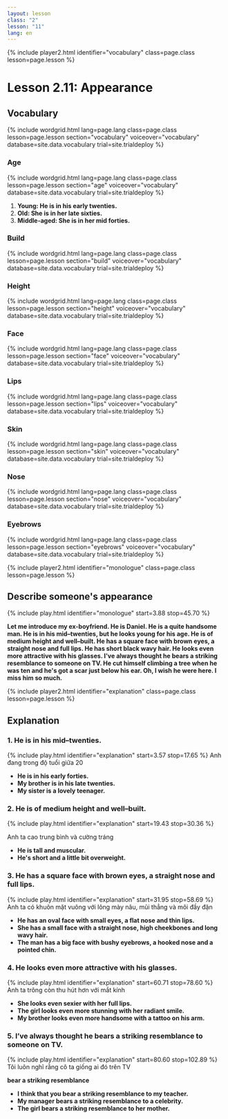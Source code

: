 ```yaml
---
layout: lesson
class: "2"
lesson: "11"
lang: en
---
```


{% include player2.html identifier="vocabulary" class=page.class lesson=page.lesson %}
# Lesson 2.11: Appearance  


## Vocabulary

{% include wordgrid.html lang=page.lang
		class=page.class 
		lesson=page.lesson 
		section="vocabulary"
		voiceover="vocabulary"
		database=site.data.vocabulary 
		trial=site.trialdeploy %}


### Age

{% include wordgrid.html lang=page.lang
		class=page.class 
		lesson=page.lesson 
		section="age"
		voiceover="vocabulary"
		database=site.data.vocabulary 
		trial=site.trialdeploy %}


1. __Young: He is in his early twenties.__
2. __Old: She is in her late sixties.__
3. __Middle-aged: She is in her mid forties.__

### Build 

{% include wordgrid.html lang=page.lang
		class=page.class 
		lesson=page.lesson 
		section="build"
		voiceover="vocabulary"
		database=site.data.vocabulary 
		trial=site.trialdeploy %}



### Height 

{% include wordgrid.html lang=page.lang
		class=page.class 
		lesson=page.lesson 
		section="height"
		voiceover="vocabulary"
		database=site.data.vocabulary 
		trial=site.trialdeploy %}


### Face

{% include wordgrid.html lang=page.lang
		class=page.class 
		lesson=page.lesson 
		section="face"
		voiceover="vocabulary"
		database=site.data.vocabulary 
		trial=site.trialdeploy %}


### Lips 

{% include wordgrid.html lang=page.lang
		class=page.class 
		lesson=page.lesson 
		section="lips"
		voiceover="vocabulary"
		database=site.data.vocabulary 
		trial=site.trialdeploy %}



### Skin 

{% include wordgrid.html lang=page.lang
		class=page.class 
		lesson=page.lesson 
		section="skin"
		voiceover="vocabulary"
		database=site.data.vocabulary 
		trial=site.trialdeploy %}



### Nose 

{% include wordgrid.html lang=page.lang
		class=page.class 
		lesson=page.lesson 
		section="nose"
		voiceover="vocabulary"
		database=site.data.vocabulary 
		trial=site.trialdeploy %}


### Eyebrows

{% include wordgrid.html lang=page.lang
		class=page.class 
		lesson=page.lesson 
		section="eyebrows"
		voiceover="vocabulary"
		database=site.data.vocabulary 
		trial=site.trialdeploy %}



 


{% include player2.html identifier="monologue" class=page.class lesson=page.lesson %}
## Describe someone's appearance 
{% include play.html identifier="monologue" start=3.88 stop=45.70 %}

__Let me introduce my ex-boyfriend. He is Daniel. He is a quite handsome man. He is in his mid–twenties, but he looks young for his age. He is of medium height and well–built. He has a square face with brown eyes, a straight nose and full lips. He has short black wavy hair. He looks even more attractive with his glasses. I've always thought he bears a striking resemblance to someone on TV. He cut himself climbing a tree when he was ten and he's got a scar just below his ear. Oh, I wish he were here. I miss him so much.__



{% include player2.html identifier="explanation" class=page.class lesson=page.lesson %}
## Explanation


### 1. He is in his mid–twenties.
{% include play.html identifier="explanation" start=3.57 stop=17.65 %}
Anh đang trong độ tuổi giữa 20

- __He is in his early forties.__
- __My brother is in his late twenties.__
- __My sister is a lovely teenager.__


### 2. He is of medium height and well–built.
{% include play.html identifier="explanation" start=19.43 stop=30.36 %}

Anh ta cao trung bình và cường tráng 

- __He is tall and muscular.__
- __He's short and a little bit overweight.__

### 3. He has a square face with brown eyes, a straight nose and full lips.
{% include play.html identifier="explanation" start=31.95 stop=58.69 %}
Anh ta có khuôn mặt vuông với lông mày nâu, mũi thẳng và môi đầy đặn

- __He has an oval face with small eyes, a flat nose and thin lips.__
- __She has a small face with a straight nose, high cheekbones and long wavy hair.__
- __The man has a big face with bushy eyebrows, a hooked nose and a pointed chin.__

### 4. He looks even more attractive with his glasses. 
{% include play.html identifier="explanation" start=60.71 stop=78.60 %}
Anh ta trông còn thu hút hơn với mắt kính 

- __She looks even sexier with her full lips.__
- __The girl looks even more stunning with her radiant smile.__
- __My brother looks even more handsome with a tattoo on his arm.__

### 5.  I’ve always thought he bears a striking resemblance to someone on TV.
{% include play.html identifier="explanation" start=80.60 stop=102.89 %}
Tôi luôn nghĩ rằng cô ta giống ai đó trên TV

__bear a striking resemblance__

- __I think that you bear a striking resemblance to my teacher.__
- __My manager bears a striking resemblance to a celebrity.__
- __The girl bears a striking resemblance to her mother.__
 
